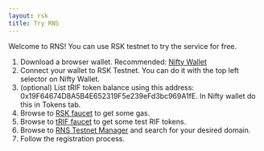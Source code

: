 ```yaml
---
layout: rsk
title: Try RNS
---
```


Welcome to RNS! You can use RSK testnet to try the service for free.

1. Download a browser wallet. Recommended: [Nifty Wallet](https://chrome.google.com/webstore/detail/nifty-wallet/jbdaocneiiinmjbjlgalhcelgbejmnid)
2. Connect your wallet to RSK Testnet. You can do it with the top left selector on Nifty Wallet.
3. (optional) List tRIF token balance using this address: 0x19F64674D8A5B4E652319F5e239eFd3bc969A1fE. In Nifty wallet do this in Tokens tab.
4. Browse to [RSK faucet](https://faucet.testnet.rsk.co) to get some gas.
5. Browse to [tRIF faucet](https://faucet.rifos.org) to get some test RIF tokens.
6. Browse to [RNS Testnet Manager](https://testnet.manager.rns.rifos.org) and search for your desired domain.
7. Follow the registration process.
